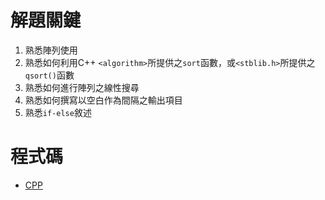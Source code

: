 # 解題關鍵

1. 熟悉陣列使用
2. 熟悉如何利用C++ `<algorithm>`所提供之`sort`函數，或`<stblib.h>`所提供之`qsort()`函數
3. 熟悉如何進行陣列之線性搜尋
4. 熟悉如何撰寫以空白作為間隔之輸出項目
5. 熟悉`if-else`敘述

# 程式碼
* [CPP](https://github.com/twyu/APCS/blob/master/2016-03-05_%E5%AF%A6%E4%BD%9C%E9%A1%8C/%E7%AC%AC%E4%B8%80%E9%A1%8C%20%E6%88%90%E7%B8%BE%E6%8C%87%E6%A8%99/performanceIndicator/performanceIndicator.cpp)
